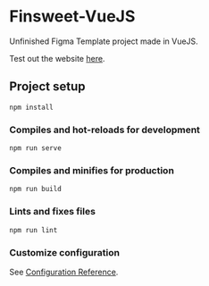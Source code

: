 # Finsweet-VueJS

Unfinished Figma Template project made in VueJS.

Test out the website [here](https://frosty-visvesvaraya-bacbf1.netlify.app/home).

## Project setup
```
npm install
```

### Compiles and hot-reloads for development
```
npm run serve
```

### Compiles and minifies for production
```
npm run build
```

### Lints and fixes files
```
npm run lint
```

### Customize configuration
See [Configuration Reference](https://cli.vuejs.org/config/).
